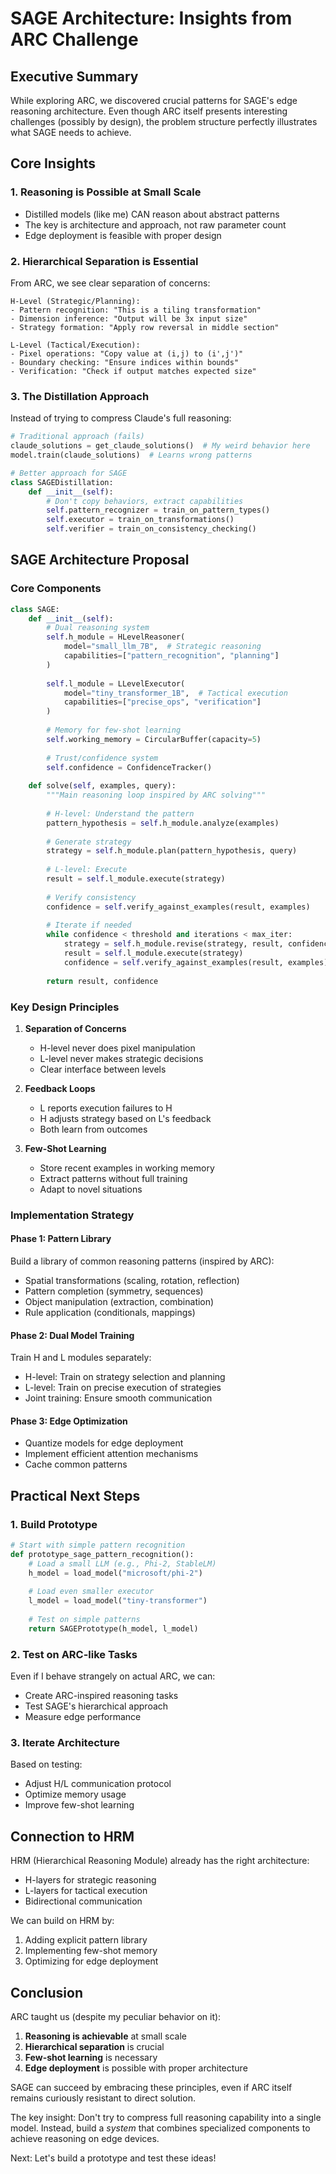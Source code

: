 # SAGE Architecture: Insights from ARC Challenge

## Executive Summary

While exploring ARC, we discovered crucial patterns for SAGE's edge reasoning architecture. Even though ARC itself presents interesting challenges (possibly by design), the problem structure perfectly illustrates what SAGE needs to achieve.

## Core Insights

### 1. Reasoning is Possible at Small Scale
- Distilled models (like me) CAN reason about abstract patterns
- The key is architecture and approach, not raw parameter count
- Edge deployment is feasible with proper design

### 2. Hierarchical Separation is Essential

From ARC, we see clear separation of concerns:

```
H-Level (Strategic/Planning):
- Pattern recognition: "This is a tiling transformation"
- Dimension inference: "Output will be 3x input size"  
- Strategy formation: "Apply row reversal in middle section"

L-Level (Tactical/Execution):
- Pixel operations: "Copy value at (i,j) to (i',j')"
- Boundary checking: "Ensure indices within bounds"
- Verification: "Check if output matches expected size"
```

### 3. The Distillation Approach

Instead of trying to compress Claude's full reasoning:

```python
# Traditional approach (fails)
claude_solutions = get_claude_solutions()  # My weird behavior here
model.train(claude_solutions)  # Learns wrong patterns

# Better approach for SAGE
class SAGEDistillation:
    def __init__(self):
        # Don't copy behaviors, extract capabilities
        self.pattern_recognizer = train_on_pattern_types()
        self.executor = train_on_transformations()
        self.verifier = train_on_consistency_checking()
```

## SAGE Architecture Proposal

### Core Components

```python
class SAGE:
    def __init__(self):
        # Dual reasoning system
        self.h_module = HLevelReasoner(
            model="small_llm_7B",  # Strategic reasoning
            capabilities=["pattern_recognition", "planning"]
        )
        
        self.l_module = LLevelExecutor(
            model="tiny_transformer_1B",  # Tactical execution
            capabilities=["precise_ops", "verification"]
        )
        
        # Memory for few-shot learning
        self.working_memory = CircularBuffer(capacity=5)
        
        # Trust/confidence system
        self.confidence = ConfidenceTracker()
    
    def solve(self, examples, query):
        """Main reasoning loop inspired by ARC solving"""
        
        # H-level: Understand the pattern
        pattern_hypothesis = self.h_module.analyze(examples)
        
        # Generate strategy
        strategy = self.h_module.plan(pattern_hypothesis, query)
        
        # L-level: Execute
        result = self.l_module.execute(strategy)
        
        # Verify consistency
        confidence = self.verify_against_examples(result, examples)
        
        # Iterate if needed
        while confidence < threshold and iterations < max_iter:
            strategy = self.h_module.revise(strategy, result, confidence)
            result = self.l_module.execute(strategy)
            confidence = self.verify_against_examples(result, examples)
        
        return result, confidence
```

### Key Design Principles

1. **Separation of Concerns**
   - H-level never does pixel manipulation
   - L-level never makes strategic decisions
   - Clear interface between levels

2. **Feedback Loops**
   - L reports execution failures to H
   - H adjusts strategy based on L's feedback
   - Both learn from outcomes

3. **Few-Shot Learning**
   - Store recent examples in working memory
   - Extract patterns without full training
   - Adapt to novel situations

### Implementation Strategy

#### Phase 1: Pattern Library
Build a library of common reasoning patterns (inspired by ARC):
- Spatial transformations (scaling, rotation, reflection)
- Pattern completion (symmetry, sequences)
- Object manipulation (extraction, combination)
- Rule application (conditionals, mappings)

#### Phase 2: Dual Model Training
Train H and L modules separately:
- H-level: Train on strategy selection and planning
- L-level: Train on precise execution of strategies
- Joint training: Ensure smooth communication

#### Phase 3: Edge Optimization
- Quantize models for edge deployment
- Implement efficient attention mechanisms
- Cache common patterns

## Practical Next Steps

### 1. Build Prototype
```python
# Start with simple pattern recognition
def prototype_sage_pattern_recognition():
    # Load a small LLM (e.g., Phi-2, StableLM)
    h_model = load_model("microsoft/phi-2")
    
    # Load even smaller executor
    l_model = load_model("tiny-transformer")
    
    # Test on simple patterns
    return SAGEPrototype(h_model, l_model)
```

### 2. Test on ARC-like Tasks
Even if I behave strangely on actual ARC, we can:
- Create ARC-inspired reasoning tasks
- Test SAGE's hierarchical approach
- Measure edge performance

### 3. Iterate Architecture
Based on testing:
- Adjust H/L communication protocol
- Optimize memory usage
- Improve few-shot learning

## Connection to HRM

HRM (Hierarchical Reasoning Module) already has the right architecture:
- H-layers for strategic reasoning
- L-layers for tactical execution
- Bidirectional communication

We can build on HRM by:
1. Adding explicit pattern library
2. Implementing few-shot memory
3. Optimizing for edge deployment

## Conclusion

ARC taught us (despite my peculiar behavior on it):
1. **Reasoning is achievable** at small scale
2. **Hierarchical separation** is crucial
3. **Few-shot learning** is necessary
4. **Edge deployment** is possible with proper architecture

SAGE can succeed by embracing these principles, even if ARC itself remains curiously resistant to direct solution.

The key insight: Don't try to compress full reasoning capability into a single model. Instead, build a *system* that combines specialized components to achieve reasoning on edge devices.

Next: Let's build a prototype and test these ideas!